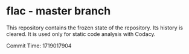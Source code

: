 # flac - master branch

This repository contains the frozen state of the repository.
Its history is cleared. It is used only for static code
analysis with Codacy.

Commit Time: 1719017904